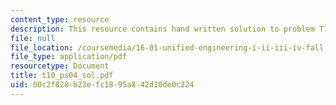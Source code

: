 ```yaml
---
content_type: resource
description: This resource contains hand written solution to problem T10.
file: null
file_location: /coursemedia/16-01-unified-engineering-i-ii-iii-iv-fall-2005-spring-2006/00c2f828b23efc1895a842d10de0c224_t10_ps04_sol.pdf
file_type: application/pdf
resourcetype: Document
title: t10_ps04_sol.pdf
uid: 00c2f828-b23e-fc18-95a8-42d10de0c224
---
```

